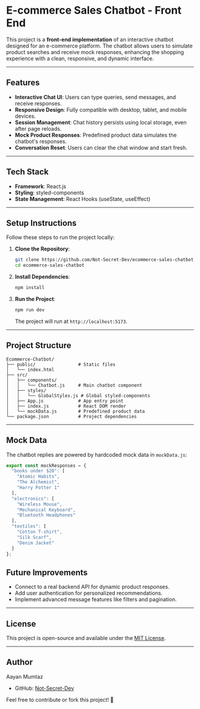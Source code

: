 # E-commerce Sales Chatbot - Front End

This project is a **front-end implementation** of an interactive chatbot designed for an e-commerce platform. The chatbot allows users to simulate product searches and receive mock responses, enhancing the shopping experience with a clean, responsive, and dynamic interface.

---

## Features
- **Interactive Chat UI**: Users can type queries, send messages, and receive responses.
- **Responsive Design**: Fully compatible with desktop, tablet, and mobile devices.
- **Session Management**: Chat history persists using local storage, even after page reloads.
- **Mock Product Responses**: Predefined product data simulates the chatbot's responses.
- **Conversation Reset**: Users can clear the chat window and start fresh.

---

## Tech Stack
- **Framework**: React.js
- **Styling**: styled-components
- **State Management**: React Hooks (useState, useEffect)

---

## Setup Instructions
Follow these steps to run the project locally:

1. **Clone the Repository**:
   ```bash
   git clone https://github.com/Not-Secret-Dev/ecommerce-sales-chatbot.git
   cd ecommerce-sales-chatbot
   ```

2. **Install Dependencies**:
   ```bash
   npm install
   ```

3. **Run the Project**:
   ```bash
   npm run dev
   ```
   The project will run at `http://localhost:5173`.

---

## Project Structure
```
Ecommerce-Chatbot/
├── public/                # Static files
│   └── index.html
├── src/
│   ├── components/
│   │   └── Chatbot.js     # Main chatbot component
│   ├── styles/
│   │   └── GlobalStyles.js # Global styled-components
│   ├── App.js             # App entry point
│   ├── index.js           # React DOM render
│   └── mockData.js        # Predefined product data
└── package.json           # Project dependencies
```

---

## Mock Data
The chatbot replies are powered by hardcoded mock data in `mockData.js`:

```javascript
export const mockResponses = {
  "books under $20": [
    "Atomic Habits",
    "The Alchemist",
    "Harry Potter 1"
  ],
  "electronics": [
    "Wireless Mouse",
    "Mechanical Keyboard",
    "Bluetooth Headphones"
  ],
  "textiles": [
    "Cotton T-shirt",
    "Silk Scarf",
    "Denim Jacket"
  ]
};
```

## Future Improvements
- Connect to a real backend API for dynamic product responses.
- Add user authentication for personalized recommendations.
- Implement advanced message features like filters and pagination.

---

## License
This project is open-source and available under the [MIT License](./LICENSE).

---

## Author
Aayan Mumtaz
- GitHub: [Not-Secret-Dev](https://github.com/Not-Secret-Dev)

Feel free to contribute or fork this project! 🚀
